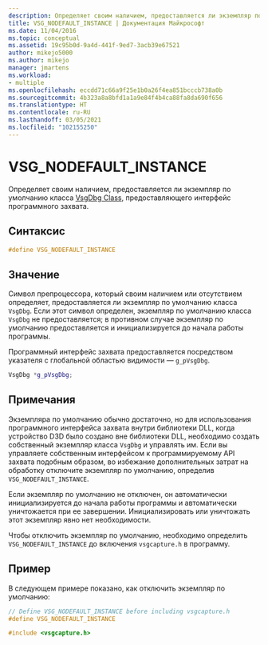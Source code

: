 ```yaml
---
description: Определяет своим наличием, предоставляется ли экземпляр по умолчанию класса VsgDbg Class, предоставляющего интерфейс программного захвата.
title: VSG_NODEFAULT_INSTANCE | Документация Майкрософт
ms.date: 11/04/2016
ms.topic: conceptual
ms.assetid: 19c95b0d-9a4d-441f-9ed7-3acb39e67521
author: mikejo5000
ms.author: mikejo
manager: jmartens
ms.workload:
- multiple
ms.openlocfilehash: eccdd71c66a9f25e1b0a26f4ea851bcccb738a0b
ms.sourcegitcommit: 4b323a8a8bfd1a1a9e84f4b4ca88fa8da690f656
ms.translationtype: HT
ms.contentlocale: ru-RU
ms.lasthandoff: 03/05/2021
ms.locfileid: "102155250"
---
```

# <a name="vsg_nodefault_instance"></a>VSG_NODEFAULT_INSTANCE
Определяет своим наличием, предоставляется ли экземпляр по умолчанию класса [VsgDbg Class](vsgdbg-class.md), предоставляющего интерфейс программного захвата.

## <a name="syntax"></a>Синтаксис

```C++
#define VSG_NODEFAULT_INSTANCE
```

## <a name="value"></a>Значение
 Символ препроцессора, который своим наличием или отсутствием определяет, предоставляется ли экземпляр по умолчанию класса `VsgDbg`. Если этот символ определен, экземпляр по умолчанию класса `VsgDbg` не предоставляется; в противном случае экземпляр по умолчанию предоставляется и инициализируется до начала работы программы.

 Программный интерфейс захвата предоставляется посредством указателя с глобальной областью видимости — `g_pVsgDbg`.

```cpp
VsgDbg *g_pVsgDbg;
```

## <a name="remarks"></a>Примечания
 Экземпляра по умолчанию обычно достаточно, но для использования программного интерфейса захвата внутри библиотеки DLL, когда устройство D3D было создано вне библиотеки DLL, необходимо создать собственный экземпляр класса `VsgDbg` и управлять им. Если вы управляете собственным интерфейсом к программируемому API захвата подобным образом, во избежание дополнительных затрат на обработку отключите экземпляр по умолчанию, определив `VSG_NODEFAULT_INSTANCE`.

 Если экземпляр по умолчанию не отключен, он автоматически инициализируется до начала работы программы и автоматически уничтожается при ее завершении. Инициализировать или уничтожать этот экземпляр явно нет необходимости.

 Чтобы отключить экземпляр по умолчанию, необходимо определить `VSG_NODEFAULT_INSTANCE` до включения `vsgcapture.h` в программу.

## <a name="example"></a>Пример
 В следующем примере показано, как отключить экземпляр по умолчанию:

```cpp
// Define VSG_NODEFAULT_INSTANCE before including vsgcapture.h
#define VSG_NODEFAULT_INSTANCE

#include <vsgcapture.h>
```
